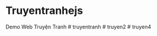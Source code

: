 # Truyentranhejs
Demo Web Truyện Tranh
#   t r u y e n t r a n h  
 #   t r u y e n 2  
 #   t r u y e n 4  
 